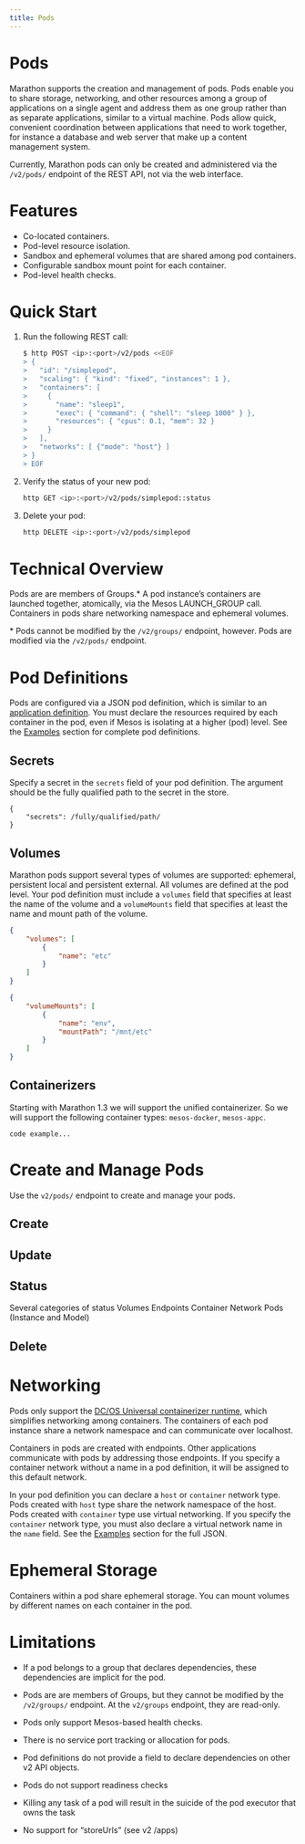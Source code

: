 ```yaml
---
title: Pods
---
```


# Pods

Marathon supports the creation and management of pods. Pods enable you to share storage, networking, and other resources among a group of applications on a single agent and address them as one group rather than as separate applications, similar to a virtual machine. Pods allow quick, convenient coordination between applications that need to work together, for instance a database and web server that make up a content management system.

Currently, Marathon pods can only be created and administered via the `/v2/pods/` endpoint of the REST API, not via the web interface.

# Features

- Co-located containers.
- Pod-level resource isolation.
- Sandbox and ephemeral volumes that are shared among pod containers.
- Configurable sandbox mount point for each container.
- Pod-level health checks.

# Quick Start

1. Run the following REST call:

    ```bash
    $ http POST <ip>:<port>/v2/pods <<EOF
    > {
    >   "id": "/simplepod",
    >   "scaling": { "kind": "fixed", "instances": 1 },
    >   "containers": [
    >     {
    >       "name": "sleep1",
    >       "exec": { "command": { "shell": "sleep 1000" } },
    >       "resources": { "cpus": 0.1, "mem": 32 }
    >     }
    >   ],
    >   "networks": [ {"mode": "host"} ]
    > }
    > EOF
    ```

1. Verify the status of your new pod:

    ```bash
    http GET <ip>:<port>/v2/pods/simplepod::status
    ```

1. Delete your pod:

    ```bash
    http DELETE <ip>:<port>/v2/pods/simplepod
    ```

# Technical Overview

Pods are are members of Groups.* A pod instance’s containers are launched together, atomically, via the Mesos LAUNCH_GROUP call. Containers in pods share networking namespace and ephemeral volumes.

\* Pods cannot be modified by the `/v2/groups/` endpoint, however. Pods are modified via the `/v2/pods/` endpoint.

# Pod Definitions
Pods are configured via a JSON pod definition, which is similar to an [application definition](http://mesosphere.github.io/marathon/docs/application-basics.html). You must declare the resources required by each container in the pod, even if Mesos is isolating at a higher (pod) level.  See the [Examples](link) section for complete pod definitions.

## Secrets

Specify a secret in the `secrets` field of your pod definition. The argument should be the fully qualified path to the secret in the store.

```
{
	"secrets": /fully/qualified/path/
}
```

## Volumes

Marathon pods support several types of volumes are supported: ephemeral, persistent local and persistent external. <!-- is this true? --> All volumes are defined at the pod level. Your pod definition must include a `volumes` field that specifies at least the name of the volume <!-- check options in API docs --> and a `volumeMounts` field that specifies at least the name and mount path of the volume.

```json
{
	"volumes": [
		{
			"name": "etc"
		}
	]
}
```

```json
{
	"volumeMounts": [
		{
			"name": "env",
			"mountPath": "/mnt/etc"
		}
	]
}
```

## Containerizers

Starting with Marathon 1.3 we will support the unified containerizer. So we will support the following container types: `mesos-docker`, `mesos-appc`.

```
code example...
```

# Create and Manage Pods

Use the `v2/pods/` endpoint to create and manage your pods.

## Create

## Update

## Status
Several categories of status
	Volumes
	Endpoints
	Container
	Network
	Pods (Instance and Model)

## Delete

# Networking
Pods only support the [DC/OS Universal containerizer runtime](https://dcos.io/docs/1.9/usage/containerizers/), which simplifies networking among containers. <!-- is this true for vanilla marathon? --> The containers of each pod instance share a network namespace and can communicate over localhost. 

Containers in pods are created with endpoints. Other applications communicate with pods by addressing those endpoints. If you specify a container network without a name in a pod definition, it will be assigned to this default network.

In your pod definition you can declare a `host` or `container` network type. Pods created with `host` type share the network namespace of the host. Pods created with `container` type use virtual networking. If you specify the `container` network type, you must also declare a virtual network name in the `name` field. See the [Examples](link) section for the full JSON.

# Ephemeral Storage
Containers within a pod share ephemeral storage. You can mount volumes by different names on each container in the pod.

# Limitations

- If a pod belongs to a group that declares dependencies, these dependencies are implicit for the pod.

- Pods are are members of Groups, but they cannot be modified by the `/v2/groups/` endpoint. At the `v2/groups` endpoint, they are read-only.

- Pods only support Mesos-based health checks.

- There is no service port tracking or allocation for pods.

- Pod definitions do not provide a field to declare dependencies on other v2 API objects.

- Pods do not support readiness checks

- Killing any task of a pod will result in the suicide of the pod executor that owns the task

- No support for “storeUrls” (see v2 /apps)
